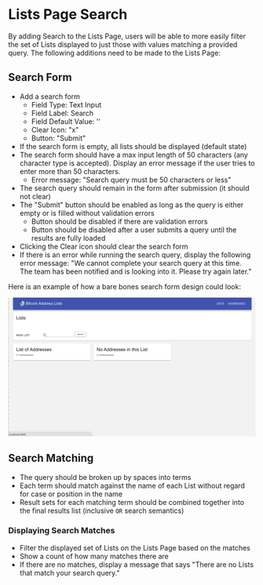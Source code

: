 # Lists Page Search
By adding Search to the Lists Page, users will be able to more easily filter the set of Lists displayed to just those with values matching a provided query. The following additions need to be made to the Lists Page:

## Search Form
* Add a search form
    * Field Type: Text Input
    * Field Label: Search
    * Field Default Value: ''
    * Clear Icon: "x"
    * Button: "Submit"
* If the search form is empty, all lists should be displayed (default state)
* The search form should have a max input length of 50 characters (any character type is accepted). Display an error message if the user tries to enter more than 50 characters.
    * Error message: "Search query must be 50 characters or less"
* The search query should remain in the form after submission (it should not clear)
* The "Submit" button should be enabled as long as the query is either empty or is filled without validation errors
    * Button should be disabled if there are validation errors
    * Button should be disabled after a user submits a query until the results are fully loaded
* Clicking the Clear icon should clear the search form
* If there is an error while running the search query, display the following error message: "We cannot complete your search query at this time. The team has been notified and is looking into it. Please try again later."

Here is an example of how a bare bones search form design could look:

![listssearch](./screenshots/search1.png)

## Search Matching

* The query should be broken up by spaces into terms
* Each term should match against the name of each List without regard for case
    or position in the name
* Result sets for each matching term should be combined together into the final results list (inclusive `OR` search semantics)

### Displaying Search Matches
* Filter the displayed set of Lists on the Lists Page based on the matches
* Show a count of how many matches there are
* If there are no matches, display a message that says "There are no Lists that match your search query."
